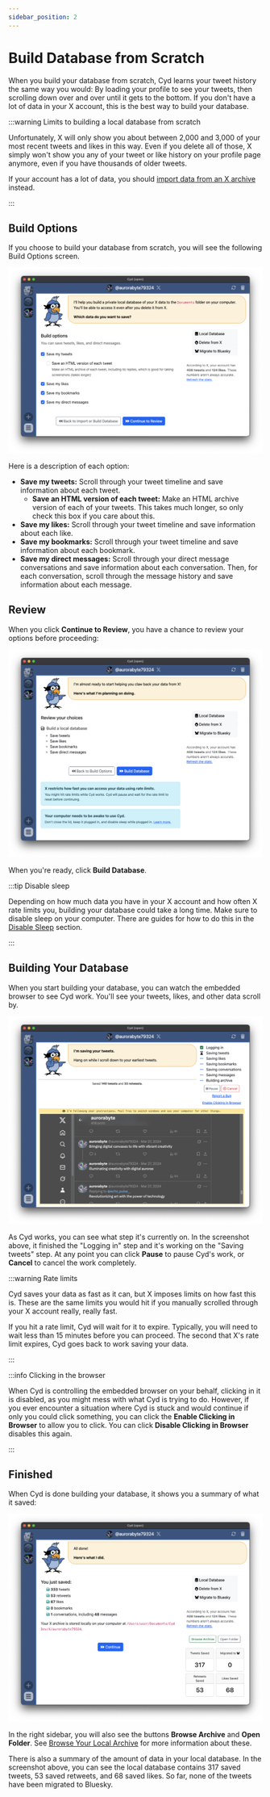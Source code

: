```yaml
---
sidebar_position: 2
---
```


# Build Database from Scratch

When you build your database from scratch, Cyd learns your tweet history the same way you would: By loading your profile to see your tweets, then scrolling down over and over until it gets to the bottom. If you don't have a lot of data in your X account, this is the best way to build your database.

:::warning Limits to building a local database from scratch

Unfortunately, X will only show you about between 2,000 and 3,000 of your most recent tweets and likes in this way. Even if you delete all of those, X simply won't show you any of your tweet or like history on your profile page anymore, even if you have thousands of older tweets.

If your account has a lot of data, you should [import data from an X archive](./import) instead.

:::

## Build Options

If you choose to build your database from scratch, you will see the following Build Options screen.

![Build options](./img/build-options.png)

Here is a description of each option:

- **Save my tweets:** Scroll through your tweet timeline and save information about each tweet.
  - **Save an HTML version of each tweet:** Make an HTML archive version of each of your tweets. This takes much longer, so only check this box if you care about this.
- **Save my likes:** Scroll through your tweet timeline and save information about each like.
- **Save my bookmarks:** Scroll through your tweet timeline and save information about each bookmark.
- **Save my direct messages:** Scroll through your direct message conversations and save information about each conversation. Then, for each conversation, scroll through the message history and save information about each message.

## Review

When you click **Continue to Review**, you have a chance to review your options before proceeding:

![Review build options](./img/build-review.png)

When you're ready, click **Build Database**.

:::tip Disable sleep

Depending on how much data you have in your X account and how often X rate limits you, building your database could take a long time. Make sure to disable sleep on your computer. There are guides for how to do this in the [Disable Sleep](../../tips/disable-sleep/intro) section.

:::

## Building Your Database

When you start building your database, you can watch the embedded browser to see Cyd work. You'll see your tweets, likes, and other data scroll by.

![Saving tweets, likes, and other data](./img/build-saving.png)

As Cyd works, you can see what step it's currently on. In the screenshot above, it finished the "Logging in" step and it's working on the "Saving tweets" step. At any point you can click **Pause** to pause Cyd's work, or **Cancel** to cancel the work completely.

:::warning Rate limits

Cyd saves your data as fast as it can, but X imposes limits on how fast this is. These are the same limits you would hit if you manually scrolled through your X account really, really fast.

If you hit a rate limit, Cyd will wait for it to expire. Typically, you will need to wait less than 15 minutes before you can proceed. The second that X's rate limit expires, Cyd goes back to work saving your data.

:::

:::info Clicking in the browser

When Cyd is controlling the embedded browser on your behalf, clicking in it is disabled, as you might mess with what Cyd is trying to do. However, if you ever encounter a situation where Cyd is stuck and would continue if only you could click something, you can click the **Enable Clicking in Browser** to allow you to click. You can click **Disable Clicking in Browser** disables this again.

:::

## Finished

When Cyd is done building your database, it shows you a summary of what it saved:

![Finished saving data from X](./img/build-finished.png)

In the right sidebar, you will also see the buttons **Browse Archive** and **Open Folder**. See [Browse Your Local Archive](../archive) for more information about these.

There is also a summary of the amount of data in your local database. In the screenshot above, you can see the local database contains 317 saved tweets, 53 saved retweets, and 68 saved likes. So far, none of the tweets have been migrated to Bluesky.